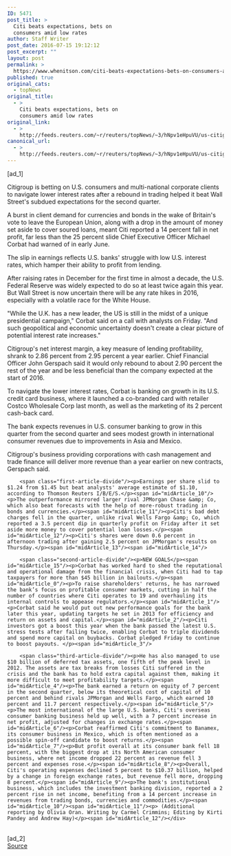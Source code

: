 ```yaml
---
ID: 5471
post_title: >
  Citi beats expectations, bets on
  consumers amid low rates
author: Staff Writer
post_date: 2016-07-15 19:12:12
post_excerpt: ""
layout: post
permalink: >
  https://www.whenitson.com/citi-beats-expectations-bets-on-consumers-amid-low-rates/
published: true
original_cats:
  - topNews
original_title:
  - >
    Citi beats expectations, bets on
    consumers amid low rates
original_link:
  - >
    http://feeds.reuters.com/~r/reuters/topNews/~3/hNpv1eHpuVU/us-citigroup-results-idUSKCN0ZV1ES
canonical_url:
  - >
    http://feeds.reuters.com/~r/reuters/topNews/~3/hNpv1eHpuVU/us-citigroup-results-idUSKCN0ZV1ES
---
```

 [ad_1]
<br><div id="articleText">
<span id="midArticle_start"/>

<span id="midArticle_0"/><span class="focusParagraph" readability="4"><p><span class="articleLocatio&lt;/span&gt;n">Citigroup is betting on U.S. consumers and multi-national corporate clients to navigate lower interest rates after a rebound in trading helped it beat Wall Street's subdued expectations for the second quarter.    </span></p></span><span id="midArticle_1"/><p>A burst in client demand for currencies and bonds in the wake of Britain's vote to leave the European Union, along with a drop in the amount of money set aside to cover soured loans, meant Citi reported a 14 percent fall in net profit, far less than the 25 percent slide Chief Executive Officer Michael Corbat had warned of in early June.</p><span id="midArticle_2"/><p>The slip in earnings reflects U.S. banks' struggle with low U.S. interest rates, which hamper their ability to profit from lending.</p><span id="midArticle_3"/><p>After raising rates in December for the first time in almost a decade, the U.S. Federal Reserve was widely expected to do so at least twice again this year. But Wall Street is now uncertain there will be any rate hikes in 2016, especially with a volatile race for the White House.</p><span id="midArticle_4"/><p>"While the U.K. has a new leader, the US is still in the midst of a unique presidential campaign," Corbat said on a call with analysts on Friday. "And such geopolitical and economic uncertainty doesn't create a clear picture of potential interest rate increases."</p><span id="midArticle_5"/><p>Citigroup's net interest margin, a key measure of lending profitability, shrank to 2.86 percent from 2.95 percent a year earlier. Chief Financial Officer John Gerspach said it would only rebound to about 2.90 percent the rest of the year and be less beneficial than the company expected at the start of 2016.</p><span id="midArticle_6"/><p>To navigate the lower interest rates, Corbat is banking on growth in its U.S. credit card business, where it launched a co-branded card with retailer Costco Wholesale Corp last month, as well as the marketing of its 2 percent cash-back card.</p><span id="midArticle_7"/><p>The bank expects revenues in U.S. consumer banking to grow in this quarter from the second quarter and sees modest growth in international consumer revenues due to improvements in Asia and Mexico.</p><span id="midArticle_8"/><p>Citigroup's business providing corporations with cash management and trade finance will deliver more revenue than a year earlier on new contracts, Gerspach said.</p><span id="midArticle_9"/>
        
        <span class="first-article-divide"/><p>Earnings per share slid to $1.24 from $1.45 but beat analysts' average estimate of $1.10, according to Thomson Reuters I/B/E/S.</p><span id="midArticle_10"/><p>The outperformance mirrored larger rival JPMorgan Chase &amp; Co, which also beat forecasts with the help of more-robust trading in bonds and currencies.</p><span id="midArticle_11"/><p>Citi's bad debt charges fell in the quarter, unlike rival Wells Fargo &amp; Co, which reported a 3.5 percent dip in quarterly profit on Friday after it set aside more money to cover potential loan losses.</p><span id="midArticle_12"/><p>Citi's shares were down 0.6 percent in afternoon trading after gaining 2.5 percent on JPMorgan's results on Thursday.</p><span id="midArticle_13"/><span id="midArticle_14"/>
        
        <span class="second-article-divide"/><p>NEW GOALS</p><span id="midArticle_15"/><p>Corbat has worked hard to shed the reputational and operational damage from the financial crisis, when Citi had to tap taxpayers for more than $45 billion in bailouts.</p><span id="midArticle_0"/><p>To raise shareholders' returns, he has narrowed the bank’s focus on profitable consumer markets, cutting in half the number of countries where Citi operates to 19 and overhauling its internal controls to appease regulators.</p><span id="midArticle_1"/><p>Corbat said he would put out new performance goals for the bank later this year, updating targets he set in 2013 for efficiency and return on assets and capital.</p><span id="midArticle_2"/><p>Citi investors got a boost this year when the bank passed the latest U.S. stress tests after failing twice, enabling Corbat to triple dividends and spend more capital on buybacks. Corbat pledged Friday to continue to boost payouts. </p><span id="midArticle_3"/>
        
        <span class="third-article-divide"/><p>He has also managed to use $10 billion of deferred tax assets, one fifth of the peak level in 2012. The assets are tax breaks from losses Citi suffered in the crisis and the bank has to hold extra capital against them, making it more difficult to meet profitability targets.</p><span id="midArticle_4"/><p>The bank earned a return on equity of 7 percent in the second quarter, below its theoretical cost of capital of 10 percent and behind rivals JPMorgan and Wells Fargo, which earned 10 percent and 11.7 percent respectively.</p><span id="midArticle_5"/><p>The most international of the large U.S. banks, Citi's overseas consumer banking business held up well, with a 7 percent increase in net profit, adjusted for changes in exchange rates.</p><span id="midArticle_6"/><p>Corbat reaffirmed Citi's commitment to Banamex, its consumer business in Mexico, which is often mentioned as a possible spin-off candidate to boost returns.</p><span id="midArticle_7"/><p>But profit overall at its consumer bank fell 18 percent, with the biggest drop at its North American consumer business, where net income dropped 22 percent as revenue fell 3 percent and expenses rose.</p><span id="midArticle_8"/><p>Overall, Citi's operating expenses declined 5 percent to $10.37 billion, helped by a change in foreign exchange rates, but revenue fell more, dropping 8 percent.</p><span id="midArticle_9"/><p>The bank's institutional business, which includes the investment banking division, reported a 2 percent rise in net income, benefiting from a 14 percent increase in revenues from trading bonds, currencies and commodities.</p><span id="midArticle_10"/><span id="midArticle_11"/><p> (Additional reporting by Olivia Oran. Writing by Carmel Crimmins; Editing by Kirti Pandey and Andrew Hay)</p><span id="midArticle_12"/></div>
<br>[ad_2]
<br><a href="http://feeds.reuters.com/~r/reuters/topNews/~3/hNpv1eHpuVU/us-citigroup-results-idUSKCN0ZV1ES">Source </a>